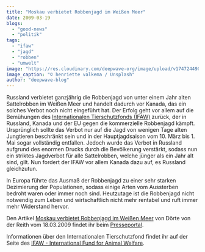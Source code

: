 ```yaml
---
title: "Moskau verbietet Robbenjagd im Weißen Meer"
date: 2009-03-19
blogs: 
  - "good-news"
  - "politik"
tags: 
  - "ifaw"
  - "jagd"
  - "robben"
  - "umwelt"
image: "https://res.cloudinary.com/deepwave-org/image/upload/v1747244900/deepwave.org/henriette-valkema-i9rzTO_qxfk-unsplash-scaled.jpg"
image_caption: "© henriette valkema / Unsplash"
author: "deepwave-blog"
---
```


Russland verbietet ganzjährig die Robbenjagd von unter einem Jahr alten Sattelrobben im Weißen Meer und handelt dadurch vor Kanada, das ein solches Verbot noch nicht eingeführt hat. Der Erfolg geht vor allem auf die Bemühungen des [Internationalen Tierschutzfonds (IFAW)](https://www.ifaw.org/de) zurück, der in Russland, Kanada und der EU gegen die kommerzielle Robbenjagd kämpft. Ursprünglich sollte das Verbot nur auf die Jagd von wenigen Tage alten Jungtieren beschränkt sein und in der Hauptjagdsaison vom 10. März bis 1. Mai sogar vollständig entfallen. Jedoch wurde das Verbot in Russland aufgrund des enormen Drucks durch die Bevölkerung verstärkt, sodass nun ein striktes Jagdverbot für alle Sattelrobben, welche jünger als ein Jahr alt sind, gilt. Nun fordert der IFAW vor allem Kanada dazu auf, es Russland gleichzutun.

In Europa führte das Ausmaß der Robbenjagd zu einer sehr starken Dezimierung der Populationen, sodass einige Arten vom Aussterben bedroht waren oder immer noch sind. Heutzutage ist die Robbenjagd nicht notwendig zum Leben und wirtschaftlich nicht mehr rentabel und ruft immer mehr Widerstand hervor.

Den Artikel [Moskau verbietet Robbenjagd im Weißen Meer](https://www.presseportal.de/pm/15641/1372199) von Dörte von der Reith vom 18.03.2009 findet ihr beim [Presseportal](https://www.presseportal.de/).

Informationen über den Internationalen Tierschutzfond findet ihr auf der Seite des [IFAW - International Fund for Animal Welfare](https://www.ifaw.org/de).
